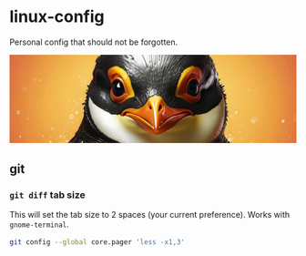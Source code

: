 # linux-config

Personal config that should not be forgotten.

<img src="linux-penguin.jpg">

## git

### `git diff` tab size

This will set the tab size to 2 spaces (your current preference). Works with `gnome-terminal`.

```bash
git config --global core.pager 'less -x1,3'
```
